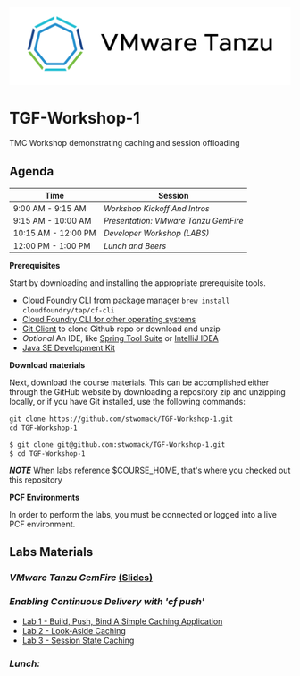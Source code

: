 ![VMware Tanzu Gemfire](/images/vmware-tanzu.png)
# TGF-Workshop-1
TMC Workshop demonstrating caching and session offloading

## Agenda

Time | Session
---- | -------
9:00 AM - 9:15 AM | _Workshop Kickoff And Intros_
9:15 AM - 10:00 AM | _Presentation: VMware Tanzu GemFire_
10:15 AM - 12:00 PM | _Developer Workshop (*LABS*)_
12:00 PM - 1:00 PM | _Lunch and Beers_

**Prerequisites**

Start by downloading and installing the appropriate prerequisite tools.
- Cloud Foundry CLI from package manager `brew install cloudfoundry/tap/cf-cli`
- [Cloud Foundry CLI for other operating systems](https://docs.cloudfoundry.org/cf-cli/install-go-cli.html)
- [Git Client](https://git-scm.com/downloads) to clone Github repo or download and unzip
- *Optional* An IDE, like [Spring Tool Suite](https://spring.io/tools/sts/all) or [IntelliJ IDEA](https://www.jetbrains.com/idea/download/)
- [Java SE Development Kit](http://info.pivotal.io/n0I60i3021AN0JU0le10CRR)

**Download materials**

Next, download the course materials.  This can be accomplished either through the GitHub website by downloading a repository zip and unzipping locally, or if you have Git installed, use the following commands:

```
git clone https://github.com/stwomack/TGF-Workshop-1.git
cd TGF-Workshop-1
```

```
$ git clone git@github.com:stwomack/TGF-Workshop-1.git
$ cd TGF-Workshop-1
```

***NOTE***
When labs reference $COURSE_HOME, that's where you checked out this repository

**PCF Environments**

In order to perform the labs, you must be connected or logged into a live PCF environment.

## Labs Materials

### _VMware Tanzu GemFire_ [(Slides)](session_01/Session_01-VMware-Tanzu-GemFire.pptx)

### _Enabling Continuous Delivery with 'cf push'_
  - [Lab 1 - Build, Push, Bind A Simple Caching Application](session_02/lab_01/lab_01.adoc)
  - [Lab 2 - Look-Aside Caching](session_02/lab_02/lab_02.adoc)
  - [Lab 3 - Session State Caching](session_02/lab_03/lab_03.adoc)

### _Lunch:_

